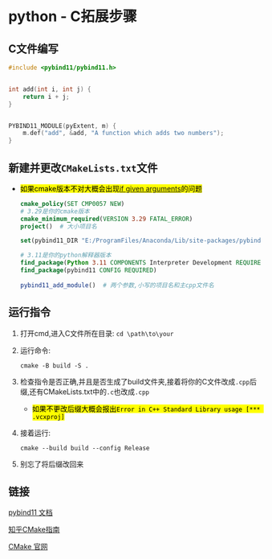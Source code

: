 # python - C拓展步骤


## C文件编写
   ```C
   #include <pybind11/pybind11.h>
   
   
   int add(int i, int j) {
       return i + j;
   }
   
   
   PYBIND11_MODULE(pyExtent, m) {
       m.def("add", &add, "A function which adds two numbers");
   }
   ```


## 新建并更改`CMakeLists.txt`文件
* <mark>如果cmake版本不对大概会出现[if given arguments](https://blog.csdn.net/weixin_46222091/article/details/105015962)的问题</mark>

   ```cmake
   cmake_policy(SET CMP0057 NEW)
   # 3.29是你的cmake版本
   cmake_minimum_required(VERSION 3.29 FATAL_ERROR)  
   project()  # 大小项目名  
   
   set(pybind11_DIR "E:/ProgramFiles/Anaconda/Lib/site-packages/pybind11/share/cmake/pybind11")
   
   # 3.11是你的python解释器版本
   find_package(Python 3.11 COMPONENTS Interpreter Development REQUIRED)
   find_package(pybind11 CONFIG REQUIRED)
    
   pybind11_add_module()  # 两个参数,小写的项目名和主cpp文件名
   ```


## 运行指令

1. 打开cmd,进入C文件所在目录: `cd \path\to\your`

2. 运行命令: 
   ```dos
   cmake -B build -S .
   ```

3. 检查指令是否正确,并且是否生成了build文件夹,接着将你的C文件改成`.cpp`后缀,还有CMakeLists.txt中的`.c`也改成`.cpp`

   * <mark>如果不更改后缀大概会报出`Error in C++ Standard Library usage [*** .vcxproj]`</mark>

4. 接着运行:
   ```dos
   cmake --build build --config Release
   ```

5. 别忘了将后缀改回来 


## 链接

[pybind11 文档](https://pybind11.readthedocs.io/en/stable/compiling.html)

[知乎CMake指南](https://zhuanlan.zhihu.com/p/371257515)

[CMake 官网](https://cmake.org/)
